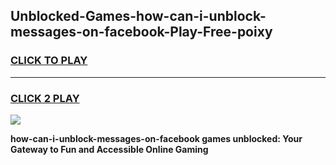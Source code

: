 
## Unblocked-Games-how-can-i-unblock-messages-on-facebook-Play-Free-poixy
<h3>
<a href="https://premium76.site?title=how-can-i-unblock-messages-on-facebook&ref=20M">CLICK TO PLAY</a></h3>
<hr>

<h3>
<a href="https://premium76.site?title=how-can-i-unblock-messages-on-facebook&ref=20M">CLICK 2 PLAY</a>
  
</h3>

<a href="https://premium76.site?title=how-can-i-unblock-messages-on-facebook&ref=19M"><img src="https://clearcache.store/games.png"></a>


**how-can-i-unblock-messages-on-facebook games unblocked: Your Gateway to Fun and Accessible Online Gaming**
